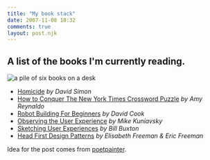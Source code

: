 ```yaml
---
title: "My book stack"
date: 2007-11-08 18:32
comments: true
layout: post.njk
---
```

## A list of the books I'm currently reading.

<div class="figure">
  <img src="/media/posts/my-book-stack/bookstack.jpg" alt="a pile of six books on a desk" title="bookstack" />
</div>

*   [Homicide][1] *by David Simon*
*   [How to Conquer The New York Times Crossword Puzzle][2] *by Amy Reynaldo*
*   [Robot Building For Beginners][3] *by David Cook*
*   [Observing the User Experience][4] *by Mike Kuniavsky*
*   [Sketching User Experiences][5] *by Bill Buxton*
*   [Head First Design Patterns][6] *by Elisabeth Freeman & Eric Freeman*

 [1]: http://www.amazon.com/Homicide-Killing-Streets-David-Simon/dp/0805080759/ref=pd_bbs_sr_3/103-5303781-0316605?ie=UTF8&s=books&qid=1194496767&sr=8-3
 [2]: http://www.amazon.com/Conquer-York-Times-Crossword-Puzzle/dp/0312365543/ref=sr_1_1/103-5303781-0316605?ie=UTF8&s=books&qid=1194496811&sr=1-1
 [3]: http://www.amazon.com/Robot-Building-Beginners-David-Cook/dp/1893115445/ref=pd_bbs_sr_1/103-5303781-0316605?ie=UTF8&s=books&qid=1194496858&sr=1-1
 [4]: http://www.amazon.com/Observing-User-Experience-Practitioners-Technologies/dp/1558609237/ref=sr_1_1/103-5303781-0316605?ie=UTF8&s=books&qid=1194496885&sr=1-1
 [5]: http://www.amazon.com/s/ref=nb_ss_b/104-8678316-5573549?url=search-alias%3Dstripbooks&field-keywords=sketching+user+experience&x=0&y=0
 [6]: http://www.amazon.com/Head-First-Design-Patterns/dp/0596007124/ref=pd_bbs_2/103-5303781-0316605?ie=UTF8&s=books&qid=1194496934&sr=1-2

Idea for the post comes from [poetpainter][7].

 [7]: http://www.poetpainter.com/thoughts/article/whats-in-your-bookstack
